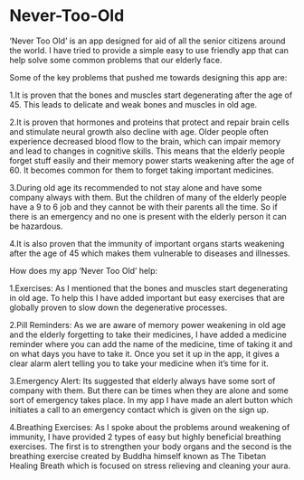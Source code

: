 # Never-Too-Old
‘Never Too Old’ is an app designed for aid of all the senior citizens around the world. I have tried to provide a simple easy to use friendly app that can help solve some common problems that our elderly face.


Some of the key problems that pushed me towards designing this app are: 

1.It is proven that the bones and muscles start degenerating after the age of 45. This leads to delicate and weak bones and muscles in old age.

2.It is proven that hormones and proteins that protect and repair brain cells and stimulate neural growth also decline with age. Older people often experience decreased blood     flow to the brain, which can impair memory and lead to changes in cognitive skills. This means that the elderly people forget stuff easily and their memory power starts         weakening after the age of 60. It becomes common for them to forget taking important medicines.

3.During old age its recommended to not stay alone and have some company always with them. But the children of many of the elderly people have a 9 to 6 job and they cannot be     with their parents all the time. So if there is an emergency and no one is present with the elderly person it can be hazardous.

4.It is also proven that the immunity of important organs starts weakening after the age of 45 which makes them vulnerable to diseases and illnesses.


How does my app ‘Never Too Old’ help:

  1.Exercises: As I mentioned that the bones and muscles start degenerating in old age. To help this I have added important but easy exercises that are globally proven to slow     down the degenerative processes.
  
  2.Pill Reminders: As we are aware of memory power weakening in old age and the elderly forgetting to take their medicines, I have added a medicine reminder where you can add     the name of the medicine, time of taking it and on what days you have to take it. Once you set it up in the app, it gives a clear alarm alert telling you to take your           medicine when it’s time for it.
  
  3.Emergency Alert: Its suggested that elderly always have some sort of company with them. But there can be times when they are alone and some sort of emergency takes place.       In my app I have made an alert button which initiates a call to an emergency contact which is given on the sign up.
  
  4.Breathing Exercises: As I spoke about the problems around weakening of immunity, I have provided 2 types of easy but highly beneficial breathing exercises. The first is to     strengthen your body organs and the second is the breathing exercise created by Buddha himself known as The Tibetan Healing Breath which is focused on stress relieving and     cleaning your aura.
